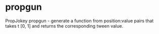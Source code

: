 # propgun
PropJokey propgun - generate a function from position:value pairs that takes t [0, 1] and returns the corresponding tween value.
